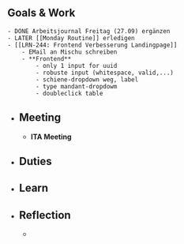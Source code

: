 ## Goals & Work
	- DONE Arbeitsjournal Freitag (27.09) ergänzen
	- LATER [[Monday Routine]] erledigen
	- [[LRN-244: Frontend Verbesserung Landingpage]]
		- EMail an Mischu schreiben
		- **Frontend**
			- only 1 input for uuid
			- robuste input (whitespace, valid,...)
			- schiene-dropdown weg, label
			- type mandant-dropdowm
			- doubleclick table
- ## Meeting
	- **ITA Meeting**
- ## Duties
- ## Learn
- ## Reflection
	-
